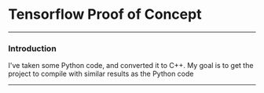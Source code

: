 # Tensorflow Proof of Concept

---

### Introduction

I've taken some Python code, and converted it to C++. My goal is to get the project to compile with similar results as 
the Python code

---
